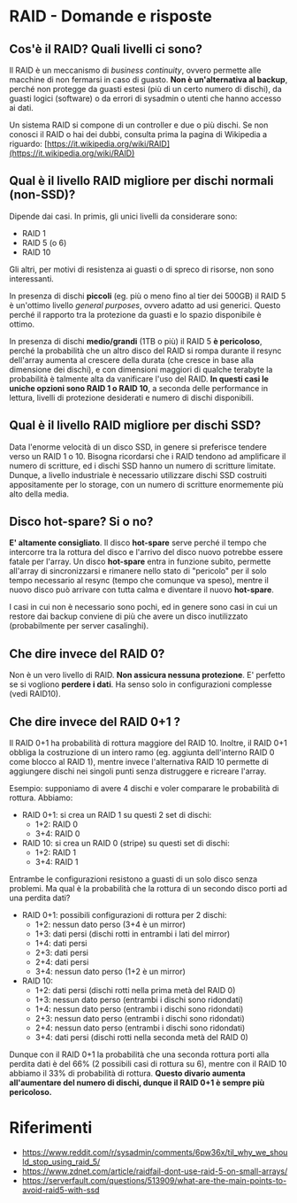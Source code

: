 # RAID - Domande e risposte

## Cos'è il RAID? Quali livelli ci sono?

Il RAID è un meccanismo di *business continuity*, ovvero permette alle macchine di non fermarsi in caso di guasto. **Non è un'alternativa al backup**, perché non protegge da guasti estesi (più di un certo numero di dischi), da guasti logici (software) o da errori di sysadmin o utenti che hanno accesso ai dati.

Un sistema RAID si compone di un controller e due o più dischi. Se non conosci il RAID o hai dei dubbi, consulta prima la
pagina di Wikipedia a riguardo: [https://it.wikipedia.org/wiki/RAID](https://it.wikipedia.org/wiki/RAID)

## Qual è il livello RAID migliore per dischi normali (non-SSD)?

Dipende dai casi. In primis, gli unici livelli da considerare sono:
* RAID 1
* RAID 5 (o 6)
* RAID 10

Gli altri, per motivi di resistenza ai guasti o di spreco di risorse, non sono interessanti.

In presenza di dischi **piccoli** (eg. più o meno fino al tier dei 500GB) il RAID 5 è un'ottimo livello _general purposes_, ovvero adatto ad usi generici. Questo perché il rapporto tra la protezione da guasti e lo spazio disponibile è ottimo.

In presenza di dischi **medio/grandi** (1TB o più) il RAID 5 **è pericoloso**, perché la probabilità che un altro disco del RAID si rompa durante il resync dell'array aumenta al crescere della durata (che cresce in base alla dimensione dei dischi), e con dimensioni maggiori di qualche terabyte la probabilità è talmente alta da vanificare l'uso del RAID. **In questi casi le uniche opzioni sono RAID 1 o RAID 10**, a seconda delle performance in lettura, livelli di protezione desiderati e numero di dischi disponibili.

## Qual è il livello RAID migliore per dischi SSD?

Data l'enorme velocità di un disco SSD, in genere si preferisce tendere verso un RAID 1 o 10. Bisogna ricordarsi che i RAID tendono ad amplificare il numero di scritture, ed i dischi SSD hanno un numero di scritture limitate. Dunque, a livello industriale è necessario utilizzare dischi SSD costruiti appositamente per lo storage, con un numero di scritture enormemente più alto della media.

## Disco hot-spare? Si o no?

**E' altamente consigliato**. Il disco __hot-spare__ serve perché il tempo che intercorre tra la rottura del disco e l'arrivo del disco nuovo potrebbe essere fatale per l'array. Un disco __hot-spare__ entra in funzione subito, permette all'array di sincronizzarsi e rimanere nello stato di "pericolo" per il solo tempo necessario al resync (tempo che comunque va speso), mentre il nuovo disco può arrivare con tutta calma e diventare il nuovo __hot-spare__.

I casi in cui non è necessario sono pochi, ed in genere sono casi in cui un restore dai backup conviene di più che avere un disco inutilizzato (probabilmente per server casalinghi).

## Che dire invece del RAID 0?

Non è un vero livello di RAID. **Non assicura nessuna protezione**. E' perfetto se si vogliono **perdere i dati**. Ha senso solo in configurazioni complesse (vedi RAID10).

## Che dire invece del RAID 0+1 ?

Il RAID 0+1 ha probabilità di rottura maggiore del RAID 10. Inoltre, il RAID 0+1 obbliga la costruzione di un intero ramo (eg. aggiunta dell'interno RAID 0 come blocco al RAID 1), mentre invece l'alternativa RAID 10 permette di aggiungere dischi nei singoli punti senza distruggere e ricreare l'array.

Esempio: supponiamo di avere 4 dischi e voler comparare le probabilità di rottura. Abbiamo:
* RAID 0+1: si crea un RAID 1 su questi 2 set di dischi:
   * 1+2: RAID 0
   * 3+4: RAID 0
* RAID 10: si crea un RAID 0 (stripe) su questi set di dischi:
   * 1+2: RAID 1
   * 3+4: RAID 1

Entrambe le configurazioni resistono a guasti di un solo disco senza problemi. Ma qual è la probabilità che la rottura di un secondo disco porti ad una perdita dati?
* RAID 0+1: possibili configurazioni di rottura per 2 dischi:
  * 1+2: nessun dato perso (3+4 è un mirror)
  * 1+3: dati persi (dischi rotti in entrambi i lati del mirror)
  * 1+4: dati persi
  * 2+3: dati persi
  * 2+4: dati persi
  * 3+4: nessun dato perso (1+2 è un mirror)
* RAID 10:
  * 1+2: dati persi (dischi rotti nella prima metà del RAID 0)
  * 1+3: nessun dato perso (entrambi i dischi sono ridondati)
  * 1+4: nessun dato perso (entrambi i dischi sono ridondati)
  * 2+3: nessun dato perso (entrambi i dischi sono ridondati)
  * 2+4: nessun dato perso (entrambi i dischi sono ridondati)
  * 3+4: dati persi (dischi rotti nella seconda metà del RAID 0)

Dunque con il RAID 0+1 la probabilità che una seconda rottura porti alla perdita dati è del 66% (2 possibili casi di rottura su 6), mentre con il RAID 10 abbiamo il 33% di probabilità di rottura. **Questo divario aumenta all'aumentare del numero di dischi, dunque il RAID 0+1 è sempre più pericoloso.**

# Riferimenti

* https://www.reddit.com/r/sysadmin/comments/6pw36x/til_why_we_should_stop_using_raid_5/
* https://www.zdnet.com/article/raidfail-dont-use-raid-5-on-small-arrays/
* https://serverfault.com/questions/513909/what-are-the-main-points-to-avoid-raid5-with-ssd
